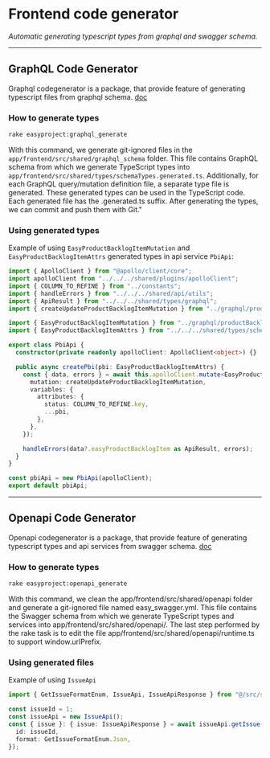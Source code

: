 # Frontend code generator

*Automatic generating typescript types from graphql and swagger schema.*

---

## GraphQL Code Generator

Graphql codegenerator is a package, that provide feature of generating typescript files from graphql schema. [doc](https://the-guild.dev/graphql/codegen/docs/getting-started)

### How to generate types

```bash
rake easyproject:graphql_generate
```

With this command, we generate git-ignored files in the `app/frontend/src/shared/graphql_schema` folder. This file contains GraphQL schema from which we generate TypeScript types into `app/frontend/src/shared/types/schemaTypes.generated.ts`. Additionally, for each GraphQL query/mutation definition file, a separate type file is generated. These generated types can be used in the TypeScript code. Each generated file has the .generated.ts suffix. After generating the types, we can commit and push them with Git."

### Using generated types

Example of using `EasyProductBacklogItemMutation` and `EasyProductBacklogItemAttrs` generated types in api service `PbiApi`:

```ts
import { ApolloClient } from "@apollo/client/core";
import apolloClient from "../../../shared/plugins/apolloClient";
import { COLUMN_TO_REFINE } from "../constants";
import { handleErrors } from "../../../shared/api/utils";
import { ApiResult } from "../../../shared/types/graphql";
import { createUpdateProductBacklogItemMutation } from "../graphql/productBacklogItem";

import { EasyProductBacklogItemMutation } from "../graphql/productBacklogItem.generated";
import { EasyProductBacklogItemAttrs } from "../../../shared/types/schemaTypes.generated";

export class PbiApi {
  constructor(private readonly apolloClient: ApolloClient<object>) {}

  public async createPbi(pbi: EasyProductBacklogItemAttrs) {
    const { data, errors } = await this.apolloClient.mutate<EasyProductBacklogItemMutation>({
      mutation: createUpdateProductBacklogItemMutation,
      variables: {
        attributes: {
          status: COLUMN_TO_REFINE.key,
          ...pbi,
        },
      },
    });

    handleErrors(data?.easyProductBacklogItem as ApiResult, errors);
  }
}

const pbiApi = new PbiApi(apolloClient);
export default pbiApi;
```

---

## Openapi Code Generator

Openapi codegenerator is a package, that provide feature of generating typescript types and api services from swagger schema. [doc](https://openapi-generator.tech/docs/generators/typescript-fetch)

### How to generate types

```bash
rake easyproject:openapi_generate
```

With this command, we clean the app/frontend/src/shared/openapi folder and generate a git-ignored file named easy_swagger.yml. This file contains the Swagger schema from which we generate TypeScript types and services into app/frontend/src/shared/openapi/. The last step performed by the rake task is to edit the file app/frontend/src/shared/openapi/runtime.ts to support window.urlPrefix.

### Using generated files

Example of using `IssueApi`

```ts
import { GetIssueFormatEnum, IssueApi, IssueApiResponse } from "@/src/shared/openapi";

const issueId = 1;
const issueApi = new IssueApi();
const { issue }: { issue: IssueApiResponse } = await issueApi.getIssue({
  id: issueId,
  format: GetIssueFormatEnum.Json,
});
```
